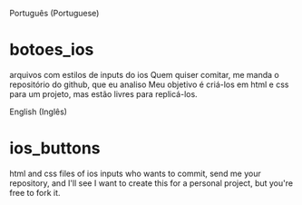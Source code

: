 Português (Portuguese)

# botoes_ios
arquivos com estilos de inputs do ios
Quem quiser comitar, me manda o repositório do github, que eu analiso
Meu objetivo é criá-los em html e css para um projeto, mas estão livres para replicá-los.

English (Inglês)

# ios_buttons

html and css files of ios inputs
who wants to commit, send me your repository, and I'll see
I want to create this for a personal project, but you're free to fork it.
